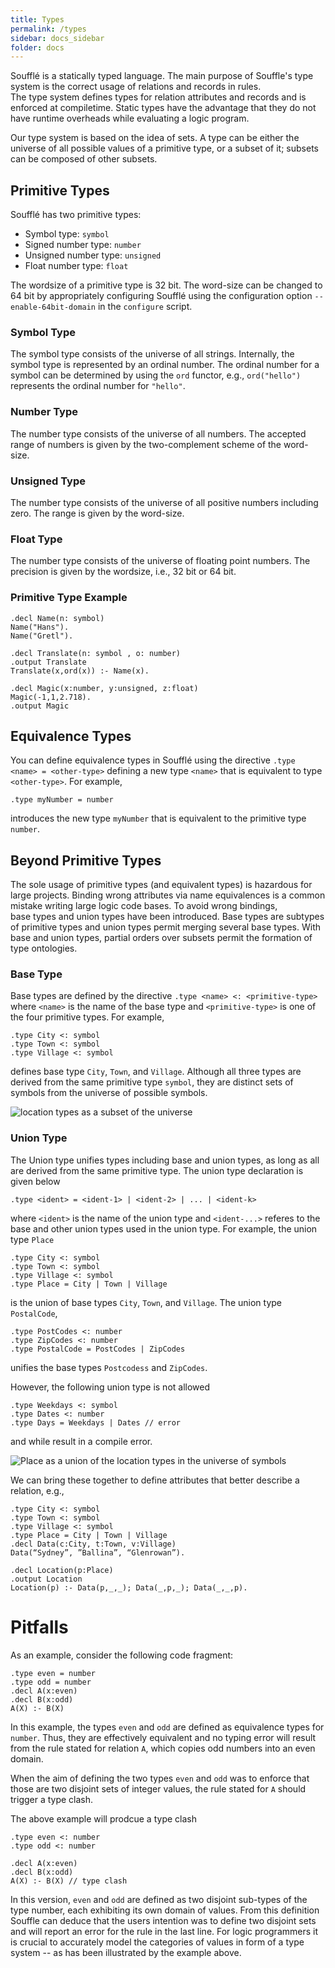 ```yaml
---
title: Types
permalink: /types
sidebar: docs_sidebar
folder: docs
---
```

Soufflé is a statically typed language. The main purpose of Souffle's 
type system is the correct usage of relations and records in rules.  
The type system defines types for relation attributes and records
and is enforced at compiletime. Static types have the advantage 
that they do not have runtime overheads while evaluating a 
logic program. 

Our type system is based on the idea of sets. A type can be 
either the universe of all possible values of a primitive type, 
or a subset of it; subsets can be composed of other subsets.

## Primitive Types
Soufflé has two primitive types:
* Symbol type: `symbol`
* Signed number type: `number`
* Unsigned number type: `unsigned`
* Float number type: `float`

The wordsize of a primitive type is 32 bit. The word-size can be 
changed to 64 bit by appropriately configuring Soufflé using
the configuration option ```--enable-64bit-domain``` in the
```configure``` script. 

### Symbol Type
The symbol type consists of the universe of all strings.
Internally, the symbol type is represented by an ordinal number.
The ordinal number for a symbol can be determined by using the `ord` functor, e.g., 
`ord("hello")` represents the ordinal number for `"hello"`.

### Number Type
The number type consists of the universe of all numbers.
The accepted range of numbers is given by the two-complement 
scheme of the word-size. 


### Unsigned Type
The number type consists of the universe of all positive numbers including zero.
The range is given by the word-size. 

### Float Type
The number type consists of the universe of floating point numbers. 
The precision is given by the wordsize, i.e., 32 bit or 64 bit. 

### Primitive Type Example
```
.decl Name(n: symbol)
Name("Hans").
Name("Gretl").

.decl Translate(n: symbol , o: number)
.output Translate
Translate(x,ord(x)) :- Name(x).

.decl Magic(x:number, y:unsigned, z:float)
Magic(-1,1,2.718).
.output Magic

```


## Equivalence Types 

You can define equivalence types in Soufflé using the directive ```.type <name> = <other-type>```
defining a new type ```<name>``` that is equivalent to type ```<other-type>```.  For example, 
```
.type myNumber = number
```
introduces the new type ```myNumber``` that is equivalent to the primitive type ```number```.

## Beyond Primitive Types
The sole usage of primitive types (and equivalent types) is 
hazardous for large projects.
Binding wrong attributes via name equivalences is a 
common mistake writing large logic code bases. 
To avoid wrong bindings,  
base types and union types have been introduced. Base types are subtypes 
of primitive types and union types permit merging 
several base types. With base and union types, 
partial orders over subsets permit the formation of 
type ontologies.

### Base Type
Base types are defined by the directive ```.type <name> <: <primitive-type>```  where
```<name>``` is the name of the base type and ```<primitive-type>``` is one of the
four primitive types. For example, 
```
.type City <: symbol
.type Town <: symbol
.type Village <: symbol
```
defines base type ```City```, ```Town```, and ```Village```. Although 
all three types are derived from the same primitive type ```symbol```, they are 
distinct sets of symbols from the universe of possible symbols. 

![location types as a subset of the universe](https://souffle-lang.github.io/img/universe_symbol_base.svg)


### Union Type
The Union type unifies types including base and union types, as long as all are derived from the same primitive type. The union type declaration is given below
```
.type <ident> = <ident-1> | <ident-2> | ... | <ident-k>
```
where ```<ident>``` is the name of the union type and ```<ident-...>``` referes to the base and other union types used in the union type.  For example, the union type ```Place```
```
.type City <: symbol
.type Town <: symbol
.type Village <: symbol
.type Place = City | Town | Village
```
is the union of base types ```City```, ```Town```, and ```Village```. 
The union type ```PostalCode```,
```
.type PostCodes <: number
.type ZipCodes <: number
.type PostalCode = PostCodes | ZipCodes
```
unifies the base types ```Postcodess``` and ```ZipCodes```.

However, the following union type is not allowed
```
.type Weekdays <: symbol 
.type Dates <: number
.type Days = Weekdays | Dates // error
```
and while result in a compile error.

![Place as a union of the location types in the universe of symbols](https://souffle-lang.github.io/img/universe_symbol_place.svg)

We can bring these together to define attributes that better describe a relation, e.g.,
```
.type City <: symbol
.type Town <: symbol
.type Village <: symbol
.type Place = City | Town | Village
.decl Data(c:City, t:Town, v:Village)
Data(“Sydney”, ”Ballina”, “Glenrowan”).

.decl Location(p:Place)
.output Location
Location(p) :- Data(p,_,_); Data(_,p,_); Data(_,_,p).
```

# Pitfalls 

As an example,  consider the following code fragment:
```
.type even = number
.type odd = number
.decl A(x:even)
.decl B(x:odd)
A(X) :- B(X)
```
In this example, the types `even` and `odd` are defined as equivalence types for `number`. Thus, they are effectively equivalent and no typing error will result from the rule stated for relation `A`, which copies odd numbers into an even domain. 

When the aim of defining the two types `even` and `odd` was to enforce that those are two disjoint sets of integer values, the rule stated for `A` should trigger a type clash.

The above example will prodcue a type clash
```
.type even <: number 
.type odd <: number

.decl A(x:even)
.decl B(x:odd)
A(X) :- B(X) // type clash
```
In this version, `even` and `odd` are defined as two disjoint sub-types of the type number, each exhibiting its own domain of values. From this definition Souffle can deduce that the users intention was to define two disjoint sets and will report an error for the rule in the last line. For logic programmers it is crucial to accurately model the categories of values in form of a type system -- as has been illustrated by the example above.

